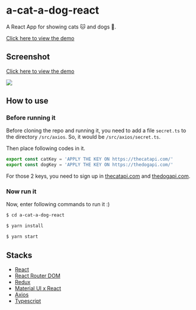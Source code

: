 # a-cat-a-dog-react

A React App for showing cats 🐱 and dogs 🐶.

[Click here to view the demo](https://haixiang6123.github.io/a-cat-a-dog-react/#/register)

## Screenshot

[Click here to view the demo](https://haixiang6123.github.io/a-cat-a-dog-react/#/register)

![](https://i.loli.net/2019/03/31/5c9fa6ca869d6.jpeg)

## How to use

### Before running it
Before cloning the repo and running it, you need to add a file `secret.ts` to 
the directory `/src/axios`. So, it would be `/src/axios/secret.ts`.

Then place following codes in it.

```typescript
export const catKey = 'APPLY THE KEY ON https://thecatapi.com/'
export const dogKey = 'APPLY THE KEY ON https://thedogapi.com/'
```

For those 2 keys, you need to sign up in [thecatapi.com](https://thecatapi.com/) and [thedogapi.com](https://thedogapi.com/).

### Now run it

Now, enter following commands to run it :)
```bash
$ cd a-cat-a-dog-react

$ yarn install

$ yarn start
```

## Stacks

* [React](https://reactjs.org/)
* [React Router DOM](https://reacttraining.com/react-router/core/guides/philosophy)
* [Redux](https://redux.js.org/)
* [Material UI x React](https://material-ui.com/)
* [Axios](https://github.com/axios/axios)
* [Typescript](https://www.typescriptlang.org/)